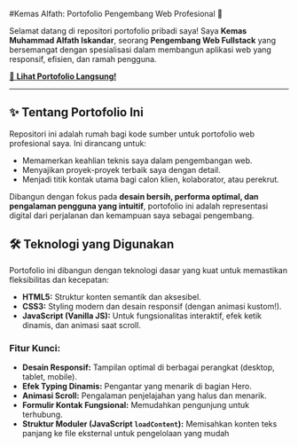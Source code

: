 #Kemas Alfath: Portofolio Pengembang Web Profesional 🚀

Selamat datang di repositori portofolio pribadi saya! Saya **Kemas Muhammad Alfath Iskandar**, seorang **Pengembang Web Fullstack** yang bersemangat dengan spesialisasi dalam membangun aplikasi web yang responsif, efisien, dan ramah pengguna.

[🔗 **Lihat Portofolio Langsung!**](https://kemasmalfath.github.io/Portofolio_WEBSITE/)

---

## ✨ Tentang Portofolio Ini

Repositori ini adalah rumah bagi kode sumber untuk portofolio web profesional saya. Ini dirancang untuk:
* Memamerkan keahlian teknis saya dalam pengembangan web.
* Menyajikan proyek-proyek terbaik saya dengan detail.
* Menjadi titik kontak utama bagi calon klien, kolaborator, atau perekrut.

Dibangun dengan fokus pada **desain bersih, performa optimal, dan pengalaman pengguna yang intuitif**, portofolio ini adalah representasi digital dari perjalanan dan kemampuan saya sebagai pengembang.


## 🛠️ Teknologi yang Digunakan

Portofolio ini dibangun dengan teknologi dasar yang kuat untuk memastikan fleksibilitas dan kecepatan:

* **HTML5:** Struktur konten semantik dan aksesibel.
* **CSS3:** Styling modern dan desain responsif (dengan animasi kustom!).
* **JavaScript (Vanilla JS):** Untuk fungsionalitas interaktif, efek ketik dinamis, dan animasi saat scroll.

### Fitur Kunci:
* **Desain Responsif:** Tampilan optimal di berbagai perangkat (desktop, tablet, mobile).
* **Efek Typing Dinamis:** Pengantar yang menarik di bagian Hero.
* **Animasi Scroll:** Pengalaman penjelajahan yang halus dan menarik.
* **Formulir Kontak Fungsional:** Memudahkan pengunjung untuk terhubung.
* **Struktur Moduler (JavaScript `loadContent`):** Memisahkan konten teks panjang ke file eksternal untuk pengelolaan yang mudah


